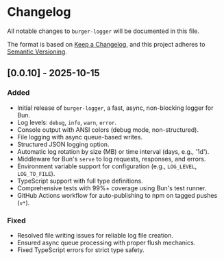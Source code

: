 # Changelog

All notable changes to `burger-logger` will be documented in this file.

The format is based on [Keep a Changelog](https://keepachangelog.com/en/1.0.0/), and this project adheres to [Semantic Versioning](https://semver.org/spec/v2.0.0.html).

## [0.0.10] - 2025-10-15

### Added

- Initial release of `burger-logger`, a fast, async, non-blocking logger for Bun.
- Log levels: `debug`, `info`, `warn`, `error`.
- Console output with ANSI colors (debug mode, non-structured).
- File logging with async queue-based writes.
- Structured JSON logging option.
- Automatic log rotation by size (MB) or time interval (days, e.g., '1d').
- Middleware for Bun's `serve` to log requests, responses, and errors.
- Environment variable support for configuration (e.g., `LOG_LEVEL`, `LOG_TO_FILE`).
- TypeScript support with full type definitions.
- Comprehensive tests with 99%+ coverage using Bun's test runner.
- GitHub Actions workflow for auto-publishing to npm on tagged pushes (`v*`).

### Fixed

- Resolved file writing issues for reliable log file creation.
- Ensured async queue processing with proper flush mechanics.
- Fixed TypeScript errors for strict type safety.

